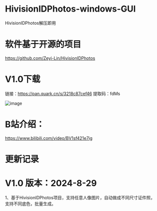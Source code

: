 # HivisionIDPhotos-windows-GUI
HivisionIDPhotos解压即用


# 软件基于开源的项目
https://github.com/Zeyi-Lin/HivisionIDPhotos

 
# V1.0下载

链接：https://pan.quark.cn/s/3218c87cef46 
提取码：fdMs


 ![image](https://github.com/zhaoyun0071/HivisionIDPhotos-windows-GUI/blob/main/1.png)

 
# B站介绍：
https://www.bilibili.com/video/BV1sf421e7ig 

# 更新记录

# V1.0 版本：2024-8-29

1、基于HivisionIDPhotos项目，支持任意人像图片，自动做成不同尺寸证件照，支持不同底色，批量生成。

